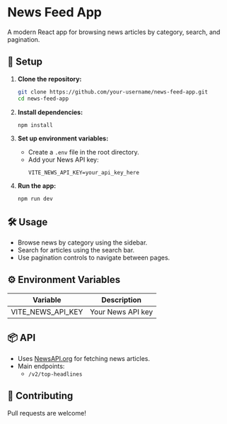 # News Feed App

A modern React app for browsing news articles by category, search, and pagination.

## 🚀 Setup

1. **Clone the repository:**
   ```sh
   git clone https://github.com/your-username/news-feed-app.git
   cd news-feed-app
   ```

2. **Install dependencies:**
   ```sh
   npm install
   ```

3. **Set up environment variables:**
   - Create a `.env` file in the root directory.
   - Add your News API key:
     ```
     VITE_NEWS_API_KEY=your_api_key_here
     ```

4. **Run the app:**
   ```sh
   npm run dev
   ```

## 🛠 Usage

- Browse news by category using the sidebar.
- Search for articles using the search bar.
- Use pagination controls to navigate between pages.

## ⚙️ Environment Variables

| Variable              | Description           |
|-----------------------|----------------------|
| VITE_NEWS_API_KEY     | Your News API key    |

## 📦 API

- Uses [NewsAPI.org](https://newsapi.org/) for fetching news articles.
- Main endpoints:
  - `/v2/top-headlines`

## 🤝 Contributing

Pull requests are welcome!